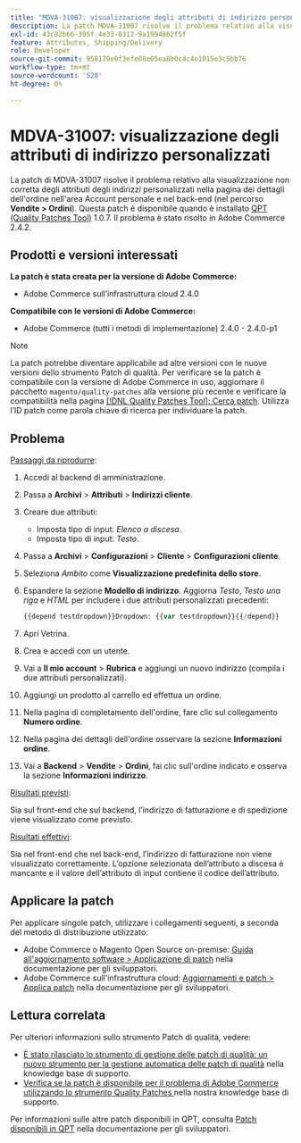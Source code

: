 ```yaml
---
title: "MDVA-31007: visualizzazione degli attributi di indirizzo personalizzati"
description: La patch MDVA-31007 risolve il problema relativo alla visualizzazione non corretta degli attributi degli indirizzi personalizzati nella pagina dei dettagli dell'ordine nell'area Account personale e nel backend (nella posizione **Sales &gt; Orders**). Questa patch è disponibile quando è installato [Quality Patches Tool (QPT)](/help/announcements/adobe-commerce-announcements/magento-quality-patches-released-new-tool-to-self-serve-quality-patches.md) 1.0.7. Il problema è stato risolto in Adobe Commerce 2.4.2.
exl-id: 43c82b66-395f-4e33-8312-9a1994862f5f
feature: Attributes, Shipping/Delivery
role: Developer
source-git-commit: 958179e0f3efe08e65ea8b0c4c4e1015e3c5bb76
workflow-type: tm+mt
source-wordcount: '520'
ht-degree: 0%

---
```


# MDVA-31007: visualizzazione degli attributi di indirizzo personalizzati

La patch di MDVA-31007 risolve il problema relativo alla visualizzazione non corretta degli attributi degli indirizzi personalizzati nella pagina dei dettagli dell&#39;ordine nell&#39;area Account personale e nel back-end (nel percorso **Vendite > Ordini**). Questa patch è disponibile quando è installato [QPT (Quality Patches Tool)](/help/announcements/adobe-commerce-announcements/magento-quality-patches-released-new-tool-to-self-serve-quality-patches.md) 1.0.7. Il problema è stato risolto in Adobe Commerce 2.4.2.

## Prodotti e versioni interessati

**La patch è stata creata per la versione di Adobe Commerce:**

* Adobe Commerce sull’infrastruttura cloud 2.4.0

**Compatibile con le versioni di Adobe Commerce:**

* Adobe Commerce (tutti i metodi di implementazione) 2.4.0 - 2.4.0-p1

>[!NOTE]
>
>La patch potrebbe diventare applicabile ad altre versioni con le nuove versioni dello strumento Patch di qualità. Per verificare se la patch è compatibile con la versione di Adobe Commerce in uso, aggiornare il pacchetto `magento/quality-patches` alla versione più recente e verificare la compatibilità nella pagina [[!DNL Quality Patches Tool]: Cerca patch](https://devdocs.magento.com/quality-patches/tool.html#patch-grid). Utilizza l’ID patch come parola chiave di ricerca per individuare la patch.

## Problema

<u>Passaggi da riprodurre</u>:

1. Accedi al backend di amministrazione.
1. Passa a **Archivi** > **Attributi** > **Indirizzi cliente**.
1. Creare due attributi:

   * Imposta tipo di input: *Elenco a discesa*.
   * Imposta tipo di input: *Testo*.

1. Passa a **Archivi** > **Configurazioni** > **Cliente** > **Configurazioni cliente**.
1. Seleziona *Ambito* come **Visualizzazione predefinita dello store**.
1. Espandere la sezione **Modello di indirizzo**. Aggiorna *Testo*, *Testo una riga* e *HTML* per includere i due attributi personalizzati precedenti:

   ```php
   {{depend testdropdown}}Dropdown: {{var testdropdown}}{{/depend}}    {{depend testtext}}Text: {{var testtext}}{{/depend}}
   ```

1. Apri Vetrina.
1. Crea e accedi con un utente.
1. Vai a **Il mio account** > **Rubrica** e aggiungi un nuovo indirizzo (compila i due attributi personalizzati).
1. Aggiungi un prodotto al carrello ed effettua un ordine.
1. Nella pagina di completamento dell&#39;ordine, fare clic sul collegamento **Numero ordine**.
1. Nella pagina dei dettagli dell&#39;ordine osservare la sezione **Informazioni ordine**.
1. Vai a **Backend** > **Vendite** > **Ordini**, fai clic sull&#39;ordine indicato e osserva la sezione **Informazioni indirizzo**.

<u>Risultati previsti</u>:

Sia sul front-end che sul backend, l’indirizzo di fatturazione e di spedizione viene visualizzato come previsto.

<u>Risultati effettivi</u>:

Sia nel front-end che nel back-end, l’indirizzo di fatturazione non viene visualizzato correttamente. L’opzione selezionata dell’attributo a discesa è mancante e il valore dell’attributo di input contiene il codice dell’attributo.

## Applicare la patch

Per applicare singole patch, utilizzare i collegamenti seguenti, a seconda del metodo di distribuzione utilizzato:

* Adobe Commerce o Magento Open Source on-premise: [Guida all&#39;aggiornamento software > Applicazione di patch](https://devdocs.magento.com/guides/v2.4/comp-mgr/patching/mqp.html) nella documentazione per gli sviluppatori.
* Adobe Commerce sull&#39;infrastruttura cloud: [Aggiornamenti e patch > Applica patch](https://devdocs.magento.com/cloud/project/project-patch.html) nella documentazione per gli sviluppatori.

## Lettura correlata

Per ulteriori informazioni sullo strumento Patch di qualità, vedere:

* [È stato rilasciato lo strumento di gestione delle patch di qualità: un nuovo strumento per la gestione automatica delle patch di qualità](/help/announcements/adobe-commerce-announcements/magento-quality-patches-released-new-tool-to-self-serve-quality-patches.md) nella knowledge base di supporto.
* [Verifica se la patch è disponibile per il problema di Adobe Commerce utilizzando lo strumento Quality Patches ](/help/support-tools/patches-available-in-qpt-tool/check-patch-for-magento-issue-with-magento-quality-patches.md) nella nostra knowledge base di supporto.

Per informazioni sulle altre patch disponibili in QPT, consulta [Patch disponibili in QPT](https://devdocs.magento.com/quality-patches/tool.html#patch-grid) nella documentazione per gli sviluppatori.
